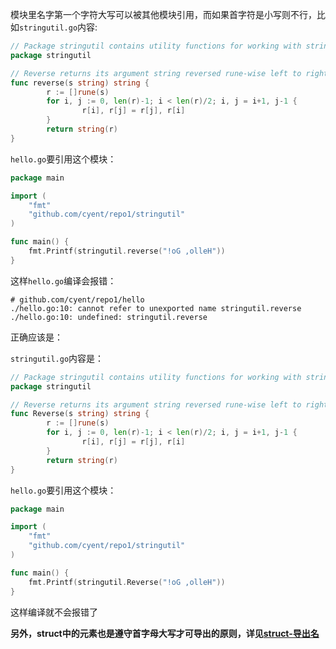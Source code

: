 模块里名字第一个字符大写可以被其他模块引用，而如果首字符是小写则不行，比如`stringutil.go`内容:

```go
// Package stringutil contains utility functions for working with strings.
package stringutil

// Reverse returns its argument string reversed rune-wise left to right.
func reverse(s string) string {
        r := []rune(s)
        for i, j := 0, len(r)-1; i < len(r)/2; i, j = i+1, j-1 {
                r[i], r[j] = r[j], r[i]
        }
        return string(r)
}
```

`hello.go`要引用这个模块：

```go
package main

import (
    "fmt"
    "github.com/cyent/repo1/stringutil"
)

func main() {
    fmt.Printf(stringutil.reverse("!oG ,olleH"))
}
```

这样`hello.go`编译会报错：

```text
# github.com/cyent/repo1/hello
./hello.go:10: cannot refer to unexported name stringutil.reverse
./hello.go:10: undefined: stringutil.reverse
```

正确应该是：

`stringutil.go`内容是：

```go
// Package stringutil contains utility functions for working with strings.
package stringutil

// Reverse returns its argument string reversed rune-wise left to right.
func Reverse(s string) string {
        r := []rune(s)
        for i, j := 0, len(r)-1; i < len(r)/2; i, j = i+1, j-1 {
                r[i], r[j] = r[j], r[i]
        }
        return string(r)
}
```

`hello.go`要引用这个模块：

```go
package main

import (
    "fmt"
    "github.com/cyent/repo1/stringutil"
)

func main() {
    fmt.Printf(stringutil.Reverse("!oG ,olleH"))
}
```

这样编译就不会报错了

**另外，struct中的元素也是遵守首字母大写才可导出的原则，详见[struct-导出名](./../../golang/datatype/struct_export/)**
